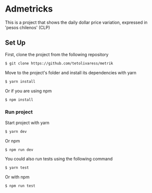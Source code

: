 # Admetricks
This is a project that shows the daily dollar price variation, expressed in 'pesos chilenos' (CLP)
## Set Up
First, clone the project from the following repository
```bash
$ git clone https://github.com/tetolivaress/metrik
```
Move to the project's folder and install its dependencies with yarn
```bash
$ yarn install
```

Or if you are using npm

```bash
$ npm install
```

### Run project
Start project with yarn
```bash
$ yarn dev
```

Or npm

```bash
$ npm run dev
```
You could also run tests using the following command
```bash
$ yarn test
```

Or with npm
```bash
$ npm run test
```
